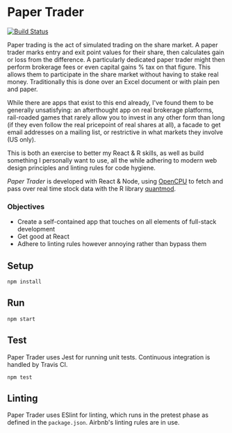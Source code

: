 # Paper Trader
[![Build Status](https://travis-ci.org/volsci/paper-trader-react.svg?branch=master)](https://travis-ci.org/volsci/paper-trader-react)

Paper trading is the act of simulated trading on the share market. A paper trader marks entry and exit point values for their share, then calculates gain or loss from the difference. A particularly dedicated paper trader might then perform brokerage fees or even capital gains % tax on that figure. This allows them to participate in the share market without having to stake real money. Traditionally this is done over an Excel document or with plain pen and paper. 

While there are apps that exist to this end already, I've found them to be generally unsatisfying: an afterthought app on real brokerage platforms, rail-roaded games that rarely allow you to invest in any other form than long (if they even follow the real pricepoint of real shares at all), a facade to get email addresses on a mailing list, or restrictive in what markets they involve (US only). 

This is both an exercise to better my React & R skills, as well as build something I personally want to use, all the while adhering to modern web design principles and linting rules for code hygiene.

*Paper Trader* is developed with React & Node, using [OpenCPU](https://www.opencpu.org/) to fetch and pass over real time stock data with the R library [quantmod](https://github.com/joshuaulrich/quantmod). 

### Objectives
* Create a self-contained app that touches on all elements of full-stack development
* Get good at React
* Adhere to linting rules however annoying rather than bypass them

Setup
---

```
npm install
```

Run
---

```
npm start
```

Test
---
Paper Trader uses Jest for running unit tests. Continuous integration is handled by Travis CI.

```
npm test
```

Linting
---
Paper Trader uses ESlint for linting, which runs in the pretest phase as defined in the `package.json`. Airbnb's linting rules are in use.
